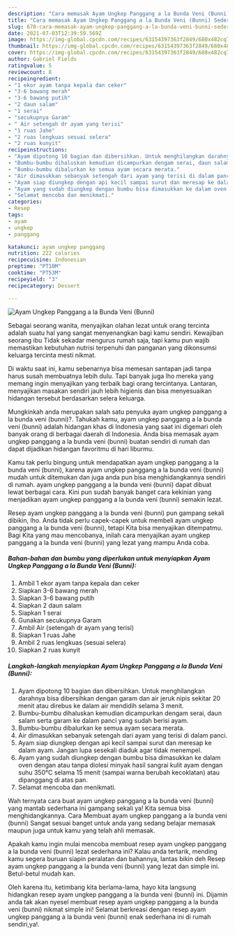 ```yaml
---
description: "Cara memasak Ayam Ungkep Panggang a la Bunda Veni (Bunni) Sederhana dan Mudah Dibuat"
title: "Cara memasak Ayam Ungkep Panggang a la Bunda Veni (Bunni) Sederhana dan Mudah Dibuat"
slug: 670-cara-memasak-ayam-ungkep-panggang-a-la-bunda-veni-bunni-sederhana-dan-mudah-dibuat
date: 2021-07-03T12:39:59.569Z
image: https://img-global.cpcdn.com/recipes/63154397363f2849/680x482cq70/ayam-ungkep-panggang-a-la-bunda-veni-bunni-foto-resep-utama.jpg
thumbnail: https://img-global.cpcdn.com/recipes/63154397363f2849/680x482cq70/ayam-ungkep-panggang-a-la-bunda-veni-bunni-foto-resep-utama.jpg
cover: https://img-global.cpcdn.com/recipes/63154397363f2849/680x482cq70/ayam-ungkep-panggang-a-la-bunda-veni-bunni-foto-resep-utama.jpg
author: Gabriel Fields
ratingvalue: 5
reviewcount: 8
recipeingredient:
- "1 ekor ayam tanpa kepala dan ceker"
- "3-6 bawang merah"
- "3-6 bawang putih"
- "2 daun salam"
- "1 serai"
- "secukupnya Garam"
- " Air setengah dr ayam yang terisi"
- "1 ruas Jahe"
- "2 ruas lengkuas sesuai selera"
- "2 ruas kunyit"
recipeinstructions:
- "Ayam dipotong 10 bagian dan dibersihkan. Untuk menghilangkan darahnya bisa dibersihkan dengan garam dan air jeruk nipis sekitar 20 menit atau direbus ke dalam air mendidih selama 3 menit."
- "Bumbu-bumbu dihaluskan kemudian dicampurkan dengam serai, daun salam serta garam ke dalam panci yang sudah berisi ayam."
- "Bumbu-bumbu dibalurkan ke semua ayam secara merata."
- "Air dimasukkan sebanyak setengah dari ayam yang terisi di dalam panci."
- "Ayam siap diungkep dengan api kecil sampai surut dan meresap ke dalam ayam. Jangan lupa sesekali diaduk agar tidak menempel."
- "Ayam yang sudah diungkep dengan bumbu bisa dimasukkan ke dalam oven dengan atau tanpa diolesi minyak hasil sangrai kulit ayam dengan suhu 350°C selama 15 menit (sampai warna berubah kecoklatan) atau dipanggang di atas pan."
- "Selamat mencoba dan menikmati."
categories:
- Resep
tags:
- ayam
- ungkep
- panggang

katakunci: ayam ungkep panggang 
nutrition: 222 calories
recipecuisine: Indonesian
preptime: "PT10M"
cooktime: "PT53M"
recipeyield: "3"
recipecategory: Dessert

---
```



![Ayam Ungkep Panggang a la Bunda Veni (Bunni)](https://img-global.cpcdn.com/recipes/63154397363f2849/680x482cq70/ayam-ungkep-panggang-a-la-bunda-veni-bunni-foto-resep-utama.jpg)

Sebagai seorang wanita, menyajikan olahan lezat untuk orang tercinta adalah suatu hal yang sangat menyenangkan bagi kamu sendiri. Kewajiban seorang ibu Tidak sekadar mengurus rumah saja, tapi kamu pun wajib memastikan kebutuhan nutrisi terpenuhi dan panganan yang dikonsumsi keluarga tercinta mesti nikmat.

Di waktu  saat ini, kamu sebenarnya bisa memesan santapan jadi tanpa harus susah membuatnya lebih dulu. Tapi banyak juga lho mereka yang memang ingin menyajikan yang terbaik bagi orang tercintanya. Lantaran, menyajikan masakan sendiri jauh lebih higienis dan bisa menyesuaikan hidangan tersebut berdasarkan selera keluarga. 



Mungkinkah anda merupakan salah satu penyuka ayam ungkep panggang a la bunda veni (bunni)?. Tahukah kamu, ayam ungkep panggang a la bunda veni (bunni) adalah hidangan khas di Indonesia yang saat ini digemari oleh banyak orang di berbagai daerah di Indonesia. Anda bisa memasak ayam ungkep panggang a la bunda veni (bunni) buatan sendiri di rumah dan dapat dijadikan hidangan favoritmu di hari liburmu.

Kamu tak perlu bingung untuk mendapatkan ayam ungkep panggang a la bunda veni (bunni), karena ayam ungkep panggang a la bunda veni (bunni) mudah untuk ditemukan dan juga anda pun bisa menghidangkannya sendiri di rumah. ayam ungkep panggang a la bunda veni (bunni) dapat dibuat lewat berbagai cara. Kini pun sudah banyak banget cara kekinian yang menjadikan ayam ungkep panggang a la bunda veni (bunni) semakin lezat.

Resep ayam ungkep panggang a la bunda veni (bunni) pun gampang sekali dibikin, lho. Anda tidak perlu capek-capek untuk membeli ayam ungkep panggang a la bunda veni (bunni), tetapi Kita bisa menyajikan ditempatmu. Bagi Kita yang mau mencobanya, inilah cara menyajikan ayam ungkep panggang a la bunda veni (bunni) yang lezat yang mampu Anda coba.

<!--inarticleads1-->

##### Bahan-bahan dan bumbu yang diperlukan untuk menyiapkan Ayam Ungkep Panggang a la Bunda Veni (Bunni):

1. Ambil 1 ekor ayam tanpa kepala dan ceker
1. Siapkan 3-6 bawang merah
1. Siapkan 3-6 bawang putih
1. Siapkan 2 daun salam
1. Siapkan 1 serai
1. Gunakan secukupnya Garam
1. Ambil  Air (setengah dr ayam yang terisi)
1. Siapkan 1 ruas Jahe
1. Ambil 2 ruas lengkuas (sesuai selera)
1. Siapkan 2 ruas kunyit




<!--inarticleads2-->

##### Langkah-langkah menyiapkan Ayam Ungkep Panggang a la Bunda Veni (Bunni):

1. Ayam dipotong 10 bagian dan dibersihkan. Untuk menghilangkan darahnya bisa dibersihkan dengan garam dan air jeruk nipis sekitar 20 menit atau direbus ke dalam air mendidih selama 3 menit.
1. Bumbu-bumbu dihaluskan kemudian dicampurkan dengam serai, daun salam serta garam ke dalam panci yang sudah berisi ayam.
1. Bumbu-bumbu dibalurkan ke semua ayam secara merata.
1. Air dimasukkan sebanyak setengah dari ayam yang terisi di dalam panci.
1. Ayam siap diungkep dengan api kecil sampai surut dan meresap ke dalam ayam. Jangan lupa sesekali diaduk agar tidak menempel.
1. Ayam yang sudah diungkep dengan bumbu bisa dimasukkan ke dalam oven dengan atau tanpa diolesi minyak hasil sangrai kulit ayam dengan suhu 350°C selama 15 menit (sampai warna berubah kecoklatan) atau dipanggang di atas pan.
1. Selamat mencoba dan menikmati.




Wah ternyata cara buat ayam ungkep panggang a la bunda veni (bunni) yang mantab sederhana ini gampang sekali ya! Kita semua bisa menghidangkannya. Cara Membuat ayam ungkep panggang a la bunda veni (bunni) Sangat sesuai banget untuk anda yang sedang belajar memasak maupun juga untuk kamu yang telah ahli memasak.

Apakah kamu ingin mulai mencoba membuat resep ayam ungkep panggang a la bunda veni (bunni) lezat sederhana ini? Kalau anda tertarik, mending kamu segera buruan siapin peralatan dan bahannya, lantas bikin deh Resep ayam ungkep panggang a la bunda veni (bunni) yang lezat dan simple ini. Betul-betul mudah kan. 

Oleh karena itu, ketimbang kita berlama-lama, hayo kita langsung hidangkan resep ayam ungkep panggang a la bunda veni (bunni) ini. Dijamin anda tak akan nyesel membuat resep ayam ungkep panggang a la bunda veni (bunni) nikmat simple ini! Selamat berkreasi dengan resep ayam ungkep panggang a la bunda veni (bunni) enak sederhana ini di rumah sendiri,ya!.

